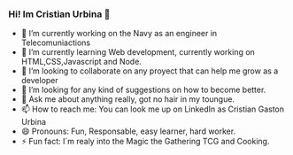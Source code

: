 ### Hi! Im Cristian Urbina 👋

- 🔭 I’m currently working on the Navy as an engineer in Telecomuniactions
- 🌱 I’m currently learning Web development, currently working on HTML,CSS,Javascript and Node.
- 👯 I’m looking to collaborate on any proyect that can help me grow as a developer
- 🤔 I’m looking for any kind of suggestions on how to become better.
- 💬 Ask me about anything really, got no hair in my toungue.
- 📫 How to reach me: You can look me up on LinkedIn as Cristian Gaston Urbina
- 😄 Pronouns: Fun, Responsable, easy learner, hard worker.
- ⚡ Fun fact: I´m realy into the Magic the Gathering TCG and Cooking. 
